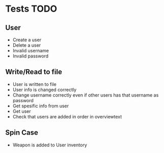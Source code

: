 # Tests TODO
## User
* Create a user 
* Delete a user
* Invalid username
* Invalid password
## Write/Read to file
* User is written to file
* User info is changed correctly
* Change username correctly even if other users has that username as password
* Get spesific info from user
* Get user
* Check that users are added in order in overviewtext
## Spin Case
* Weapon is added to User inventory


